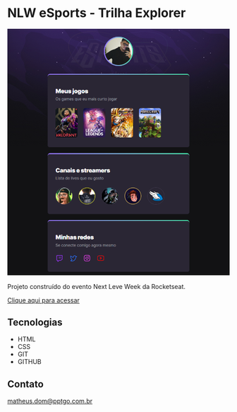 # NLW eSports - Trilha Explorer

![preview](./.github/preview.png)

Projeto construído do evento Next Leve Week da Rocketseat.

[Clique aqui para acessar](https://xfeichen.github.io/nlw-esports-explorer/)

## Tecnologias

- HTML
- CSS
- GIT
- GITHUB

## Contato

matheus.dom@pptgo.com.br

